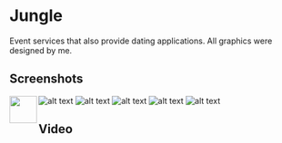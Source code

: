 # Jungle

Event services that also provide dating applications.
All graphics were designed by me.

## Screenshots
<a href="url"><img src="https://i.imgur.com/0eOLufy.png" align="left" width="48" ></a>
![alt text](https://i.imgur.com/0eOLufy.png)
![alt text](https://i.imgur.com/ItGyp8f.png)
![alt text](https://i.imgur.com/mrtKVuf.png)
![alt text](https://i.imgur.com/UHTYuRU.png)
![alt text](https://i.imgur.com/qIzM50V.png)

## Video
